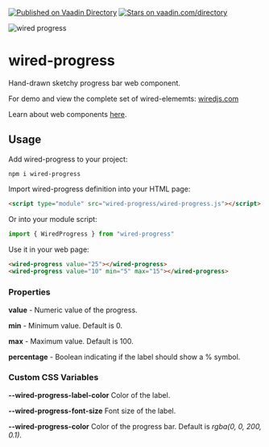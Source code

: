[![Published on Vaadin  Directory](https://img.shields.io/badge/Vaadin%20Directory-published-00b4f0.svg)](https://vaadin.com/directory/component/wiredjswired-progress)
[![Stars on vaadin.com/directory](https://img.shields.io/vaadin-directory/star/wiredjswired-progress.svg)](https://vaadin.com/directory/component/wiredjswired-progress)

![wired progress](https://wiredjs.github.io/wired-elements/images/progress.png)

# wired-progress
Hand-drawn sketchy progress bar web component.

For demo and view the complete set of wired-elememts: [wiredjs.com](http://wiredjs.com/)

Learn about web components [here](https://www.webcomponents.org/introduction).

## Usage

Add wired-progress to your project:
```
npm i wired-progress
```
Import wired-progress definition into your HTML page:
```html
<script type="module" src="wired-progress/wired-progress.js"></script>
```
Or into your module script:
```javascript
import { WiredProgress } from "wired-progress"
```

Use it in your web page:
```html
<wired-progress value="25"></wired-progress>
<wired-progress value="10" min="5" max="15"></wired-progress>
```

### Properties

**value** - Numeric value of the progress.

**min** - Minimum value. Default is 0.

**max** - Maximum value. Default is 100.

**percentage** - Boolean indicating if the label should show a % symbol.

### Custom CSS Variables

**--wired-progress-label-color** Color of the label.

**--wired-progress-font-size** Font size of the label.

**--wired-progress-color** Color of the progress bar. Default is *rgba(0, 0, 200, 0.1)*.
